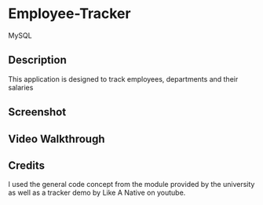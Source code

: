 # Employee-Tracker
MySQL

## Description 

This application is designed to track employees, departments and their salaries

## Screenshot

## Video Walkthrough

## Credits

I used the general code concept from the module provided by the university as well as a tracker demo by Like A Native on youtube.